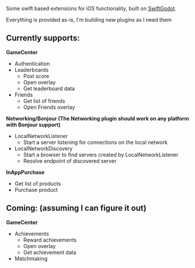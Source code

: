 Some swift based extensions for iOS functionality, built on [SwiftGodot](https://github.com/migueldeicaza/SwiftGodot).

Everything is provided as-is, I'm building new plugins as I need them

## Currently supports:

**GameCenter**
- Authentication
- Leaderboards
  - Post score
  - Open overlay
  - Get leaderboard data
- Friends
  - Get list of friends
  - Open Friends overlay

**Networking/Bonjour (The Networking plugin should work on any platform with Bonjour support)**
- LocalNetworkListener
  - Start a server listening for connections on the local network
- LocalNetworkDiscovery
  - Start a browser to find servers created by LocalNetworkListener
  - Resolve endpoint of discovered server

**InAppPurchase**
- Get list of products
- Purchase product

## Coming: (assuming I can figure it out)

**GameCenter**
- Achievements
  - Reward achievements
  - Open overlay
  - Get achievement data
- Matchmaking
